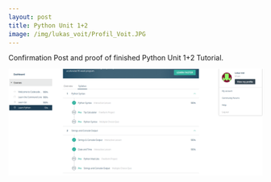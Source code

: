 ```yaml
---
layout: post
title: Python Unit 1+2 
image: /img/lukas_voit/Profil_Voit.JPG
---
```


Confirmation Post and proof of finished Python Unit 1+2 Tutorial.

![](../img/lukas_voit/Proof_Python_Unit1-2.PNG)
